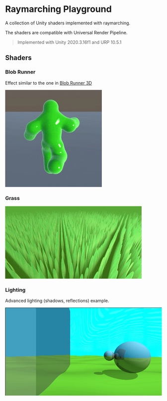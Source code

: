 # Raymarching Playground

A collection of Unity shaders implemented with raymarching. 

The shaders are compatible with Universal Render Pipeline.

> Implemented with Unity 2020.3.16f1 and URP 10.5.1

## Shaders

### Blob Runner

Effect similar to the one in [Blob Runner 3D](https://play.google.com/store/apps/details?id=com.quok.blobRunner)

![Blob Runner](Documentation/blob_runner.gif)

### Grass

![Grass](Documentation/grass.gif)

### Lighting

Advanced lighting (shadows, reflections) example.

![Lighting](Documentation/lighting.gif)